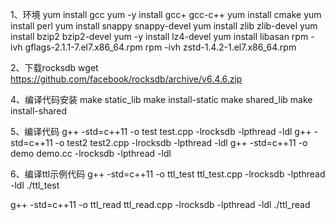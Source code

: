 
1、环境
    yum install gcc
    yum -y install gcc+ gcc-c++
    yum install cmake
    yum install perl
    yum install snappy snappy-devel
    yum install zlib zlib-devel
    yum install bzip2 bzip2-devel
    yum -y install lz4-devel
    yum install libasan
    rpm -ivh gflags-2.1.1-7.el7.x86_64.rpm
    rpm -ivh zstd-1.4.2-1.el7.x86_64.rpm

2、下载rocksdb
    wget https://github.com/facebook/rocksdb/archive/v6.4.6.zip

4、编译代码安装
   make static_lib
   make install-static
   make shared_lib
   make install-shared

5、编译代码
g++ -std=c++11 -o test test.cpp -lrocksdb  -lpthread -ldl
g++ -std=c++11 -o test2 test2.cpp -lrocksdb  -lpthread -ldl
g++ -std=c++11 -o demo demo.cc -lrocksdb  -lpthread -ldl


6、编译ttl示例代码
g++ -std=c++11 -o ttl_test ttl_test.cpp -lrocksdb  -lpthread -ldl
./ttl_test

g++ -std=c++11 -o ttl_read ttl_read.cpp -lrocksdb  -lpthread -ldl
./ttl_read

